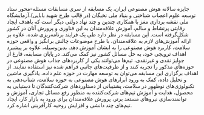 جایزه سالانه هوش مصنوعی ایران، یک مسابقه از سری مسابقات مسئله-‌محور ستاد توسعه علوم اعصاب شناختی و بنیاد ملی نخبگان (در قالب طرح شهید بابایی)،آزمایشگاه ملی نقشه برداری مغز با همکاری چندین و چند نهاد دولتی دیگر است که باهدف ایجاد رقابتی پرنشاط و سالم، آموزش علاقه‌مندان به این فناوری و پرورش آنان در کشور شکل‌گرفته است. این مسابقه در نظر دارد طی یک فرایند برنامه‌ریزی شده، علاوه بر ارائه آموزش‌های لازم به علاقه‌مندان، با طرح موضوعات چالش برانگیز و واقعی حوزه سلامت، کاربرد هوش مصنوعی را به ایشان آموزش ‌دهد. بدین‌وسیله، علاوه بر پیشبرد اهداف ترویجی خود، به حل مسائل کشور نیز کمک می‌کند. در پایان مسابقه، فارغ از جوایز نقدی و غیرنقدی، تیم‌ها می‌توانند یکی از کاربردهای جذاب هوش مصنوعی در حوزه‌‏های مذکور را تجربه کنند و از ظرفیت‌های جانبی فراهم شده نیز استفاده نمایند. از اهداف برگزاری این مسابقه می‌توان به توسعه مهارت‌ در حوزه علم داده، یادگیری ماشین و تحلیل داده، کمک به ورود ابزارهای هوش مصنوعی به حوزه سلامت، شتاب‌دهی به تکنولوژی‌های نوظهور در سلامت، پشتیبانی از دستاوردهای شرکت‌کنندگان تا دستیابی به محصول، هدایت و آموزش تیم‌های شرکت‌کننده به منظور رفع مسائل تجاری، آموزش و توانمندسازی نیروهای مستعد برتر، پرورش علاقه‌مندان برای ورود به بازار کار، ایجاد تیم‌های چند دانشی و افزایش روحیه کارآفرینی اشاره کرد.